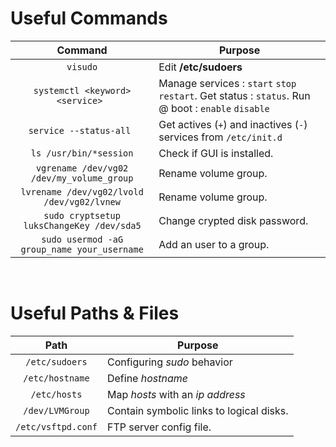 # Useful Commands

**Command** | **Purpose**
:------------: | -------------
`visudo` | Edit **/etc/sudoers**
`systemctl <keyword> <service> `  | Manage services : `start` `stop` `restart`. Get status : `status`. Run @ boot : `enable` `disable`
`service --status-all `  | Get actives (`+`) and inactives (`-`) services from `/etc/init.d`
`ls /usr/bin/*session`  | Check if GUI is installed.
`vgrename /dev/vg02 /dev/my_volume_group`  | Rename volume group.
`lvrename /dev/vg02/lvold /dev/vg02/lvnew`  | Rename volume group.
`sudo cryptsetup luksChangeKey /dev/sda5` | Change crypted disk password.
`sudo usermod -aG group_name your_username` | Add an user to a group.

<br>

# Useful Paths & Files

**Path** | **Purpose**
:------------: | -------------
`/etc/sudoers` | Configuring *sudo* behavior
`/etc/hostname` | Define *hostname*
`/etc/hosts` | Map *hosts* with an *ip address*
`/dev/LVMGroup` | Contain symbolic links to logical disks.
`/etc/vsftpd.conf` | FTP server config file.
